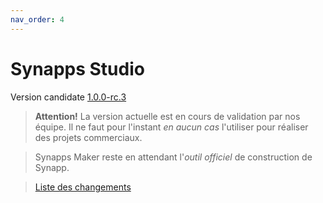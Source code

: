 ```yaml
---
nav_order: 4
---
```


# Synapps Studio

Version candidate [1.0.0-rc.3](https://github.com/witsa/synapps/releases/download/1.0.0-rc.3/synapps-studio-setup.zip)

> **Attention!** La version actuelle est en cours de validation par nos équipe.
  Il ne faut pour l'instant *en aucun cas* l'utiliser pour réaliser des projets commerciaux.

> Synapps Maker reste en attendant l'*outil officiel* de construction de Synapp.

> [Liste des changements](https://github.com/witsa/synapps/releases)
